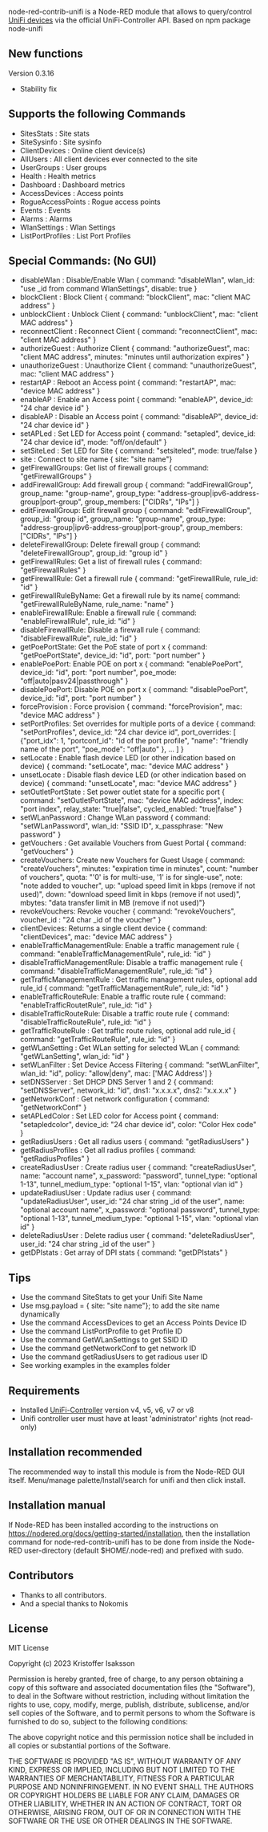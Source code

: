 node-red-contrib-unifi is a Node-RED module that allows to query/control [UniFi devices](http://www.ubnt.com/) via the official UniFi-Controller API. Based on npm package node-unifi

##  New functions
Version 0.3.16
* Stability fix

## Supports the following Commands
* SitesStats : Site stats
* SiteSysinfo : Site sysinfo
* ClientDevices : Online client device(s)
* AllUsers : All client devices ever connected to the site
* UserGroups : User groups
* Health : Health metrics
* Dashboard : Dashboard metrics
* AccessDevices : Access points
* RogueAccessPoints : Rogue access points
* Events : Events
* Alarms : Alarms
* WlanSettings : Wlan Settings
* ListPortProfiles : List Port Profiles

## Special Commands: (No GUI)
* disableWlan : Disable/Enable Wlan { command: "disableWlan", wlan_id: "use _id from command WlanSettings", disable: true }
* blockClient : Block Client { command: "blockClient", mac: "client MAC address" }
* unblockClient : Unblock Client { command: "unblockClient", mac: "client MAC address" }
* reconnectClient : Reconnect Client { command: "reconnectClient", mac: "client MAC address" }
* authorizeGuest : Authorize Client { command: "authorizeGuest", mac: "client MAC address", minutes: "minutes until authorization expires" }   
* unauthorizeGuest : Unauthorize Client { command: "unauthorizeGuest", mac: "client MAC address" }
* restartAP : Reboot an Access point { command: "restartAP", mac: "device MAC address" }
* enableAP : Enable an Access point { command: "enableAP", device_id: "24 char device id" }
* disableAP : Disable an Access point { command: "disableAP", device_id: "24 char device id" }
* setAPLed : Set LED for Access point { command: "setapled", device_id: "24 char device id", mode: "off/on/default" }
* setSiteLed : Set LED for Site { command: "setsiteled", mode: true/false }
* site : Connect to site name { site: "site name"}
* getFirewallGroups: Get list of firewall groups { command: "getFirewallGroups" }
* addFirewallGroup: Add firewall group { command: "addFirewallGroup", group_name: "group-name", group_type: "address-group|ipv6-address-group|port-group", group_members: ["CIDRs", "IPs"] }
* editFirewallGroup: Edit firewall group { command: "editFirewallGroup", group_id: "group id", group_name: "group-name", group_type: "address-group|ipv6-address-group|port-group", group_members: ["CIDRs", "IPs"] }
* deleteFirewallGroup: Delete firewall group { command: "deleteFirewallGroup", group_id: "group id" }
* getFirewallRules: Get a list of firewall rules { command: "getFirewallRules" }
* getFirewallRule: Get a firewall rule { command: "getFirewallRule, rule_id: "id" }
* getFirewallRuleByName: Get a firewall rule by its name{ command: "getFirewallRuleByName, rule_name: "name" }
* enableFirewallRule: Enable a firewall rule { command: "enableFirewallRule", rule_id: "id" }
* disableFirewallRule: Disable a firewall rule { command: "disableFirewallRule", rule_id: "id" }
* getPoePortState: Get the PoE state of port x { command: "getPoePortState", device_id: "id", port: "port number" }
* enablePoePort: Enable POE on port x { command: "enablePoePort", device_id: "id", port: "port number", poe_mode: "off|auto|pasv24|passthrough" }
* disablePoePort: Disable POE on port x { command: "disablePoePort", device_id: "id", port: "port number"  }
* forceProvision : Force provision { command: "forceProvision", mac: "device MAC address" }
* setPortProfiles: Set overrides for multiple ports of a device { command: "setPortProfiles", device_id: "24 char device id", port_overrides: [ {"port_idx": 1, "portconf_id": "id of the port profile", "name": "friendly name of the port", "poe_mode": "off|auto" }, ... ] }
* setLocate : Enable flash device LED (or other indication based on device) { command: "setLocate", mac: "device MAC address" }
* unsetLocate : Disable flash device LED (or other indication based on device) { command: "unsetLocate", mac: "device MAC address" }
* setOutletPortState : Set power outlet state for a specific port { command: "setOutletPortState", mac: "device MAC address", index: "port index", relay_state: "true|false", cycled_enabled: "true|false" }
* setWLanPassword : Change WLan password { command: "setWLanPassword", wlan_id: "SSID ID", x_passphrase: "New password" }
* getVouchers : Get available Vouchers from Guest Portal { command: "getVouchers" }
* createVouchers: Create new Vouchers for Guest Usage { command: "createVouchers", minutes: "expiration time in minutes", count: "number of vouchers", quota: "'0' is for multi-use, '1' is for single-use", note: "note added to voucher", up: "upload speed limit in kbps (remove if not used)", down: "download speed limit in kbps (remove if not used)", mbytes: "data transfer limit in MB (remove if not used)"}
* revokeVouchers: Revoke voucher { command: "revokeVouchers", voucher_id : "24 char _id of the voucher" }
* clientDevices: Returns a single client device { command: "clientDevices", mac: "device MAC address" }
* enableTrafficManagementRule: Enable a traffic management rule { command: "enableTrafficManagementRule", rule_id: "id" }
* disableTrafficManagementRule: Disable a traffic management rule { command: "disableTrafficManagementRule", rule_id: "id" }
* getTrafficManagementRule : Get traffic management rules, optional add rule_id { command: "getTrafficManagementRule", rule_id: "id" }
* enableTrafficRouteRule: Enable a traffic route rule { command: "enableTrafficRoutetRule", rule_id: "id" }
* disableTrafficRouteRule: Disable a traffic route rule { command: "disableTrafficRouteRule", rule_id: "id" }
* getTrafficRouteRule : Get traffic route rules, optional add rule_id { command: "getTrafficRouteRule", rule_id: "id" }
* getWLanSetting : Get WLan setting for selected WLan { command: "getWLanSetting", wlan_id: "id" }
* setWLanFilter : Set Device Access Filtering { command: "setWLanFilter", wlan_id: "id", policy: "allow|deny", mac: ['MAC Address'] }
* setDNSServer : Set DHCP DNS Server 1 and 2 { command: "setDNSServer", network_id: "id", dns1: "x.x.x.x", dns2: "x.x.x.x" }
* getNetworkConf : Get network configuration { command: "getNetworkConf" }
* setAPLedColor : Set LED color for Access point { command: "setapledcolor", device_id: "24 char device id", color: "Color Hex code" }
* getRadiusUsers : Get all radius users { command: "getRadiusUsers" }
* getRadiusProfiles : Get all radius profiles { command: "getRadiusProfiles" }
* createRadiusUser : Create radius user { command: "createRadiusUser", name: "account name", x_password: "password", tunnel_type: "optional 1-13", tunnel_medium_type: "optional 1-15", vlan: "optional vlan id" }
* updateRadiusUser : Update radius user { command: "updateRadiusUser", user_id: "24 char string _id of the user", name: "optional account name", x_password: "optional password", tunnel_type: "optional 1-13", tunnel_medium_type: "optional 1-15", vlan: "optional vlan id" }
* deleteRadiusUser : Delete radius user { command: "deleteRadiusUser", user_id: "24 char string _id of the user" }
* getDPIstats : Get array of DPI stats { command: "getDPIstats" }

## Tips
* Use the command SiteStats to get your Unifi Site Name
* Use msg.payload = { site: "site name"}; to add the site name dynamically
* Use the command AccessDevices to get an Access Points Device ID
* Use the command ListPortProfile to get Profile ID
* Use the command GetWLanSettings to get SSID ID
* Use the command getNetworkConf to get network ID
* Use the command getRadiusUsers to get radious user ID
* See working examples in the examples folder

## Requirements
* Installed [UniFi-Controller](https://www.ubnt.com/download/unifi) version v4, v5, v6, v7 or v8
* Unifi controller user must have at least 'administrator' rights (not read-only)

## Installation recommended
The recommended way to install this module is from the Node-RED GUI itself.
Menu/manage palette/Install/search for unifi and then click install.

## Installation manual
If Node-RED has been installed according to the instructions on https://nodered.org/docs/getting-started/installation, 
then the installation command for node-red-contrib-unifi has to be done from inside the Node-RED 
user-directory (default $HOME/.node-red) and prefixed with sudo.

## Contributors
* Thanks to all contributors.
* And a special thanks to Nokomis

## License
MIT License

Copyright (c) 2023 Kristoffer Isaksson

Permission is hereby granted, free of charge, to any person obtaining a copy
of this software and associated documentation files (the "Software"), to deal
in the Software without restriction, including without limitation the rights
to use, copy, modify, merge, publish, distribute, sublicense, and/or sell
copies of the Software, and to permit persons to whom the Software is
furnished to do so, subject to the following conditions:

The above copyright notice and this permission notice shall be included in all
copies or substantial portions of the Software.

THE SOFTWARE IS PROVIDED "AS IS", WITHOUT WARRANTY OF ANY KIND, EXPRESS OR
IMPLIED, INCLUDING BUT NOT LIMITED TO THE WARRANTIES OF MERCHANTABILITY,
FITNESS FOR A PARTICULAR PURPOSE AND NONINFRINGEMENT. IN NO EVENT SHALL THE
AUTHORS OR COPYRIGHT HOLDERS BE LIABLE FOR ANY CLAIM, DAMAGES OR OTHER
LIABILITY, WHETHER IN AN ACTION OF CONTRACT, TORT OR OTHERWISE, ARISING FROM,
OUT OF OR IN CONNECTION WITH THE SOFTWARE OR THE USE OR OTHER DEALINGS IN THE
SOFTWARE.